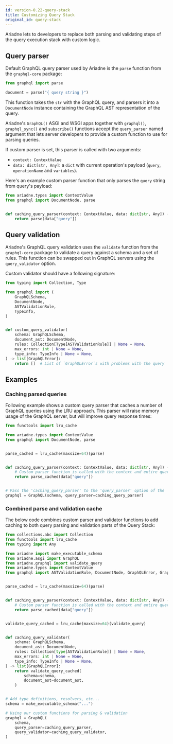 ```yaml
---
id: version-0.22-query-stack
title: Customizing Query Stack
original_id: query-stack
---
```


Ariadne lets to developers to replace both parsing and validating steps of the query execution stack with custom logic.


## Query parser

Default GraphQL query parser used by Ariadne is the `parse` function from the `graphql-core` package:

```python
from graphql import parse

document = parse("{ query string }")
```

This function takes the `str` with the GraphQL query, and parsers it into a `DocumentNode` instance containing the GraphQL AST representation of the query.

Ariadne's `GraphQL()` ASGI and WSGI apps together with `graphql()`, `graphql_sync()` and `subscribe()` functions accept the `query_parser` named argument that lets server developers to provide a custom function to use for parsing queries.

If custom parser is set, this parser is called with two arguments:

- `context: ContextValue`
- `data: dict[str, Any]`: a `dict` with current operation's payload (`query`, `operationName` and `variables`).

Here's an example custom parser function that only parses the `query` string from query's payload:

```python
from ariadne.types import ContextValue
from graphql import DocumentNode, parse


def caching_query_parser(context: ContextValue, data: dict[str, Any]) -> DocumentNode:
    return parse(data["query"])
```


## Query validation

Ariadne's GraphQL query validation uses the `validate` function from the `graphql-core` package to validate a query against a schema and a set of rules. This function can be swapped out in GraphQL servers using the `query_validator` option.

Custom validator should have a following signature:

```python
from typing import Collection, Type

from graphql import (
    GraphQLSchema,
    DocumentNode,
    ASTValidationRule,
    TypeInfo,
)


def custom_query_validator(
    schema: GraphQLSchema,
    document_ast: DocumentNode,
    rules: Collection[Type[ASTValidationRule]] | None = None,
    max_errors: int | None = None,
    type_info: TypeInfo | None = None,
) -> list[GraphQLError]:
    return []  # List of `GraphQLError`s with problems with the query
```


## Examples


### Caching parsed queries

Following example shows a custom query parser that caches a number of GraphQL queries using the LRU approach. This parser will raise memory usage of the GraphQL server, but will improve query response times:

```python
from functools import lru_cache

from ariadne.types import ContextValue
from graphql import DocumentNode, parse


parse_cached = lru_cache(maxsize=64)(parse)


def caching_query_parser(context: ContextValue, data: dict[str, Any]) -> DocumentNode:
    # Custom parser function is called with the context and entire query's payload.
    return parse_cached(data["query"])


# Pass the 'caching_query_parser' to the 'query_parser' option of the 'GraphQL'
graphql = GraphQL(schema, query_parser=caching_query_parser)
```


### Combined parse and validation cache

The below code combines custom parser and validator functions to add caching to both query parsing and validation parts of the Query Stack:

```python
from collections.abc import Collection
from functools import lru_cache
from typing import Any

from ariadne import make_executable_schema
from ariadne.asgi import GraphQL
from ariadne.graphql import validate_query
from ariadne.types import ContextValue
from graphql import ASTValidationRule, DocumentNode, GraphQLError, GraphQLSchema, TypeInfo, parse


parse_cached = lru_cache(maxsize=64)(parse)


def caching_query_parser(context: ContextValue, data: dict[str, Any]) -> DocumentNode:
    # Custom parser function is called with the context and entire query's payload.
    return parse_cached(data["query"])


validate_query_cached = lru_cache(maxsize=64)(validate_query)


def caching_query_validator(
    schema: GraphQLSchema,
    document_ast: DocumentNode,
    rules: Collection[type[ASTValidationRule]] | None = None,
    max_errors: int | None = None,
    type_info: TypeInfo | None = None,
) -> list[GraphQLError]:
    return validate_query_cached(
        schema=schema,
        document_ast=document_ast,
    )


# Add type definitions, resolvers, etc...
schema = make_executable_schema("...")

# Using our custom functions for parsing & validation
graphql = GraphQL(
    schema,
    query_parser=caching_query_parser,
    query_validator=caching_query_validator,
)
```
